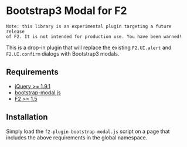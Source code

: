 # Bootstrap3 Modal for F2

	Note: this library is an experimental plugin targeting a future release
	of F2. It is not intended for production use. You have been warned!

This is a drop-in plugin that will replace the existing `F2.UI.alert` and
`F2.UI.confirm` dialogs with Bootstrap3 modals.

## Requirements

- [jQuery >= 1.9.1](http://jquery.com/)
- [bootstrap-modal.js](http://getbootstrap.com/javascript/#modals)
- [F2 >= 1.5](http://www.openf2.org)

## Installation

Simply load the `f2-plugin-bootstrap-modal.js` script on a page that
includes the above requirements in the global namespace.
